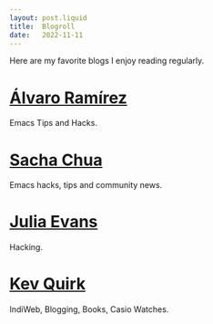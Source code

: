 ```yaml
---
layout: post.liquid
title:  Blogroll
date:   2022-11-11
---
```


Here are my favorite blogs I enjoy reading regularly.

# [Álvaro Ramírez](https://xenodium.com/)

Emacs Tips and Hacks.

# [Sacha Chua](https://sachachua.com/blog/)

Emacs hacks, tips and community news.

# [Julia Evans](https://jvns.ca/)

Hacking.

# [Kev Quirk](https://kevquirk.com/)

IndiWeb, Blogging, Books, Casio Watches.
